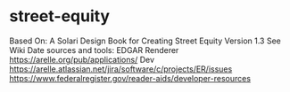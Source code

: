 # street-equity
Based On: A Solari Design Book for Creating Street Equity Version 1.3
See Wiki
Date sources and tools:
EDGAR Renderer
https://arelle.org/pub/applications/
Dev https://arelle.atlassian.net/jira/software/c/projects/ER/issues
https://www.federalregister.gov/reader-aids/developer-resources
